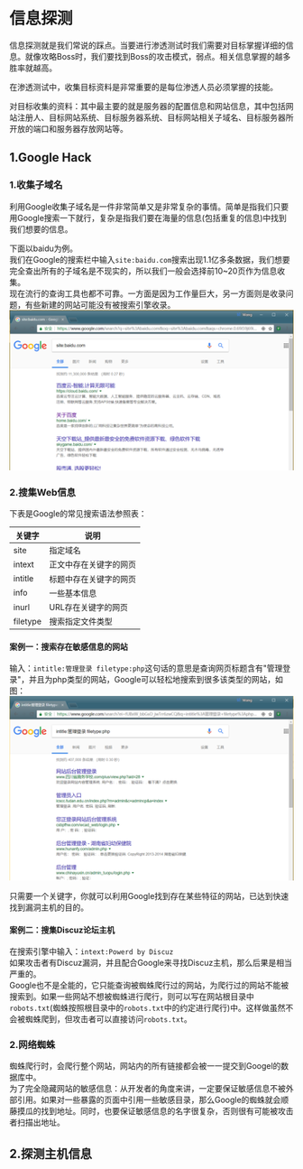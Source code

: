 # 信息探测
信息探测就是我们常说的踩点。当要进行渗透测试时我们需要对目标掌握详细的信息。就像攻略Boss时，我们要找到Boss的攻击模式，弱点。相关信息掌握的越多胜率就越高。<br>

在渗透测试中，收集目标资料是非常重要的是每位渗透人员必须掌握的技能。<br>

对目标收集的资料：其中最主要的就是服务器的配置信息和网站信息，其中包括网站注册人、目标网站系统、目标服务器系统、目标网站相关子域名、目标服务器所开放的端口和服务器存放网站等。<br>

## 1.Google Hack
### 1.收集子域名
利用Google收集子域名是一件非常简单又是非常复杂的事情。简单是指我们只要用Google搜索一下就行，复杂是指我们要在海量的信息(包括重复的信息)中找到我们想要的信息。<br>

下面以baidu为例。<br>
我们在Google的搜索栏中输入``site:baidu.com``搜索出现1.1亿多条数据，我们想要完全查出所有的子域名是不现实的，所以我们一般会选择前10~20页作为信息收集。<br>
现在流行的查询工具也都不可靠。一方面是因为工作量巨大，另一方面则是收录问题，有些新建的网站可能没有被搜索引擎收录。<br>
![fail](img/2.1.PNG)<br>

### 2.搜集Web信息
下表是Google的常见搜索语法参照表：<br>

|关键字|说明|
|-----|----|
| site  | 指定域名   |
| intext  | 正文中存在关键字的网页  |
| intitle  | 标题中存在关键字的网页  |
| info  | 一些基本信息  |
| inurl  | URL存在关键字的网页  |
| filetype  | 搜索指定文件类型  |

#### 案例一：搜索存在敏感信息的网站
输入：``intitle:管理登录 filetype:php``这句话的意思是查询网页标题含有"管理登录"，并且为php类型的网站，Google可以轻松地搜索到很多该类型的网站，如图：<br>
![fail](img/2.2.PNG)<br>

只需要一个关键字，你就可以利用Google找到存在某些特征的网站，已达到快速找到漏洞主机的目的。<br>

#### 案例二：搜集Discuz论坛主机
在搜索引擎中输入：``intext:Powerd by Discuz``<br>
如果攻击者有Discuz漏洞，并且配合Google来寻找Discuz主机，那么后果是相当严重的。<br>
Google也不是全能的，它只能查询被蜘蛛爬行过的网站，为爬行过的网站不能被搜索到。如果一些网站不想被蜘蛛进行爬行，则可以写在网站根目录中``robots.txt``(蜘蛛按照根目录中的``robots.txt``中的约定进行爬行)中。这样做虽然不会被蜘蛛爬到，但攻击者可以直接访问``robots.txt``。

### 2.网络蜘蛛
蜘蛛爬行时，会爬行整个网站，网站内的所有链接都会被一一提交到Googel的数据库中。<br>
为了完全隐藏网站的敏感信息：从开发者的角度来讲，一定要保证敏感信息不被外部引用。如果对一些暴露的页面中引用一些敏感目录，那么Google的蜘蛛就会顺藤摸瓜的找到地址。同时，也要保证敏感信息的名字很复杂，否则很有可能被攻击者扫描出地址。<br>

## 2.探测主机信息
